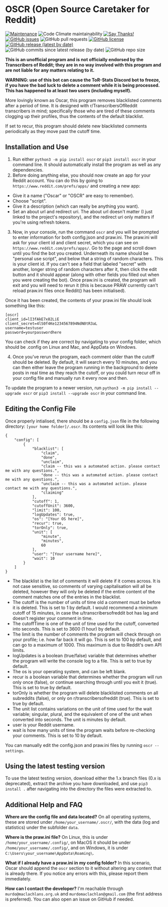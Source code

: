 # OSCR (Open Source Caretaker for Reddit)

[![Maintenance](https://img.shields.io/badge/Maintained%3F-yes-green.svg)](https://GitHub.com/MurdoMaclachlan/oscr/graphs/commit-activity)
![Code Climate maintainability](https://img.shields.io/codeclimate/maintainability-percentage/MurdoMaclachlan/oscr)
[![Say Thanks!](https://img.shields.io/badge/Say%20Thanks-!-1EAEDB.svg)](https://saythanks.io/to/murdo@maclachlans.org.uk)  
[![GitHub issues](https://img.shields.io/github/issues/MurdoMaclachlan/oscr)](https://github.com/MurdoMaclachlan/oscr/issues)
![GitHub pull requests](https://img.shields.io/github/issues-pr/MurdoMaclachlan/oscr)
[![GitHub license](https://img.shields.io/github/license/MurdoMaclachlan/oscr)](https://github.com/MurdoMaclachlan/oscr/blob/master/LICENSE)
[![GitHub release (latest by date)](https://img.shields.io/github/v/release/MurdoMaclachlan/oscr)](https://github.com/MurdoMaclachlan/oscr/releases/latest)
![GitHub commits since latest release (by date)](https://img.shields.io/github/commits-since/MurdoMaclachlan/oscr/latest)
![GitHub repo size](https://img.shields.io/github/repo-size/MurdoMaclachlan/oscr)

**This is an unofficial program and is not officially endorsed by the Transcribers of Reddit; they are in no way involved with this program and are not liable for any matters relating to it.**

**WARNING: use of this bot can cause the ToR-Stats Discord bot to freeze, if you have the bad luck to delete a comment while it is being processed. This has happened to at least two users (including myself).**

More lovingly known as Oscar, this program removes blacklisted comments after a period of time. It is designed with r/TranscribersOfReddit transcribers in mind; specifically those who are tired of these comments clogging up their profiles, thus the contents of the default blacklist.

If set to recur, this program should delete new blacklisted comments periodically as they move past the cutoff time.

## Installation and Use

1. Run either `python3 -m pip install oscr` or `pip3 install oscr` in your command line. It should automatically install the program as well as any dependencies.
2. Before doing anything else, you should now create an app for your Reddit account. You can do this by going to `https://www.reddit.com/prefs/apps/` and creating a new app:
- Give it a name ("Oscar" or "OSCR" are easy to remember).
- Choose "script". 
- Give it a description (which can really be anything you want).
- Set an about url and redirect uri. The about url doesn't matter (I just linked to the project's repository), and the redirect uri only matters if you're using refresh tokens.
3. Now, in your console, run the command `oscr` and you will be prompted to enter information for both config.json and praw.ini. The praw.ini will ask for your client id and client secret, which you can see on `https://www.reddit.com/prefs/apps/`. Go to the page and scroll down until you find the bot you created. Underneath its name should be "personal use script", and below that a string of random characters. This is your client id. If you can't see a field that labeled "secret" with another, longer string of random characters after it, then click the edit button and it should appear (along with other fields you filled out when you were creating the bot). Once praw.ini is created, the program will exit and you will need to rerun it (this is because PRAW currently can't reload praw.ini files once Reddit() has been initialised).

Once it has been created, the contents of your praw.ini file should look something like this:
```
[oscr]
client_id=lI3fAkE7x82LiE
client_secret=4lS0f4Ke1234567894NdN0tR3aL
username=testuser
password=yourpasswordhere
```
You can check if they are correct by navigating to your config folder, which should be .config on Linux and Mac, and AppData on Windows.

4. Once you've rerun the program, each comment older than the cutoff should be deleted. By default, it will search every 10 minutes, and you can then either leave the program running in the background to delete posts in real time as they reach the cutoff, or you could turn recur off in your config file and manually run it every now and then.

To update the program to a newer version, run `python3 -m pip install --upgrade oscr` or `pip3 install --upgrade oscr` in your command line.

## Editing the Config File

Once properly intialised, there should be a `config.json` file in the following directory: `[your home folder]/.oscr`. Its contents will look like this:
```
{
    "config": [
        {
            "blacklist": [
                "claim",
                "done",
                "unclaim",
                "claim -- this was a automated action. please contact me with any questions.",
                "done -- this was a automated action. please contact me with any questions.",
                "unclaim -- this was a automated action. please contact me with any questions.",
                "claiming"
            ],
            "cutoff": 1,
            "cutoffUnit": 3600,
            "limit": 100,
            "logUpdates": true,
            "os": "[Your OS here]",
            "recur": true,
            "torOnly": true,
            "unit": [
                "minute",
                "minutes",
                60
            ],
            "user": "[Your username here]",
            "wait": 10
        }
    ]
}
```
- The blacklist is the list of comments it will delete if it comes across. It is not case sensitive, so comments of varying capitalisation will all be deleted, however they will only be deleted if the entire content of the comment matches one of the entries in the blacklist.
- The cutoff is the number of units of time old a comment must be before it is deleted. This is set to 1 by default. I would recommend a minimum cutoff of 15 minutes, in case the u/transcribersofreddit bot has lag and doesn't register your comment in time.
- The cutoffTime is one of the unit of time used for the cutoff, converted into seconds. This is set to 3600 (1 hour) by default.
- The limit is the number of comments the program will check through on your profile; i.e. how far back it will go. This is set to 100 by default, and can go to a maximum of 1000. This maximum is due to Reddit's own API limits.
- logUpdates is a boolean (true/false) variable that determines whether the program will write the console log to a file. This is set to true by default.
- The os is your operating system, and can be left blank.
- recur is a boolean variable that determines whether the program will run only once (false), or continue searching through until you exit it (true). This is set to true by default.
- torOnly is whether the program will delete blacklisted comments on all subreddits (false), or only on r/transcribersofreddit (true). This is set to true by default.
- The unit list contains variations on the unit of time used for the wait variable; singular, plural, and the equivalent of one of the unit when converted into seconds. The unit is minutes by default.
- user is your Reddit username.
- wait is how many units of time the program waits before re-checking your comments. This is set to 10 by default.

You can manually edit the config.json and praw.ini files by running `oscr --settings`.

## Using the latest testing version

To use the latest testing version, download either the 1.x branch files (0.x is deprecated), extract the archive you have downloaded, and use `pip3 install .` after navigating into the directory the files were extracted to.

## Additional Help and FAQ

**Where are the config file and data located?**
On all operating systems, these are stored under `/home/your_username/.oscr/`, with the data (log and statistics) under the subfolder `data`.

**Where is the praw.ini file?**
On Linux, this is under `/home/your_username/.config/`,
on MacOS it should be under `/home/your_username/.config/`,
and on Windows, it is under `C:\Users\your_username\AppData\Roaming\`.

**What if I already have a praw.ini in my config folder?**
In this scenario, Oscar should append the `oscr` section to it without altering any content that is already there. If you notice any errors with this, please report them immediately.

**How can I contact the developer?**
I'm reachable through `murdo@maclachlans.org.uk` and `murdomaclachlan@gmail.com` (the first address is preferred). You can also open an issue on GitHub if needed.
